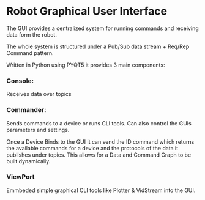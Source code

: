 # Robot Graphical User Interface

The GUI provides a centralized system for running commands and receiving data form the robot. 

The whole system is structured under a Pub/Sub data stream + Req/Rep Command pattern. 

Written in Python using PYQT5 it provides 3 main components: 
### Console: 
Receives data over topics

### Commander:  
Sends commands to a device or runs CLI tools. Can also control the GUIs parameters and settings. 

Once a Device Binds to the GUI it can send the ID command which returns the available commands for a device and the protocols of the data it publishes under topics. This allows for a Data and Command Graph to be built dynamically. 

### ViewPort
Emmbeded simple graphical CLI tools like Plotter & VidStream into the GUI. 

